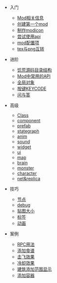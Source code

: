 - 入门

  * [Mod相关信息](/intro)
  * [创建第一个mod](/quick-start)
  * [制作modicon](/modicon)
  * [尝试使用api](/tryapi)
  * [mod配置项](/modconfig)
  * [tex与png互转](/textool)

- 进阶

  * [饥荒源码目录结构](/folder-struct)
  * [Mod中常用的API](/api)
  * [全局对象](/global-object)
  * [按键KEYCODE](/keycode)
  * [问与答](/qa)

- 高级

  * [Class](class)
  * [component](component)
  * [prefab](prefab)
  * [stategraph](stategraph)
  * [anim](anim)
  * [sound](sound)
  * [widget](widget)
  * [ui](ui)
  * [map](map)
  * [brain](brain)
  * [monster](monster)
  * [character](character)
  * [net&replica](net)

- 技巧

  * [节点](room)
  * [debug](debug)
  * [贴图大小](image-size)
  * [标签](tags)
  * [动画](animstate)

- 案例

  * [RPC用法](sample-rpc)
  * [添加食谱](/sample-foodrecipe)
  * [击飞效果](/sample-knockback)
  * [冷却效果](/sample-recharge)
  * [建筑添加范围显示](/sample-deployrange)
  * [添加容器](/sample-addcontainer)